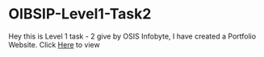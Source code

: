 # OIBSIP-Level1-Task2
Hey this is Level 1 task - 2 give by OSIS Infobyte, I have created a Portfolio Website.
Click [Here](https://mrmehta01.github.io/OIBSIP-Level-1-Task-2/) to view
